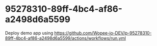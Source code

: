 # 95278310-89ff-4bc4-af86-a2498d6a5599
Deploy demo app using https://github.com/Wopee-io-DEV/p-95278310-89ff-4bc4-af86-a2498d6a5599/actions/workflows/run.yml
